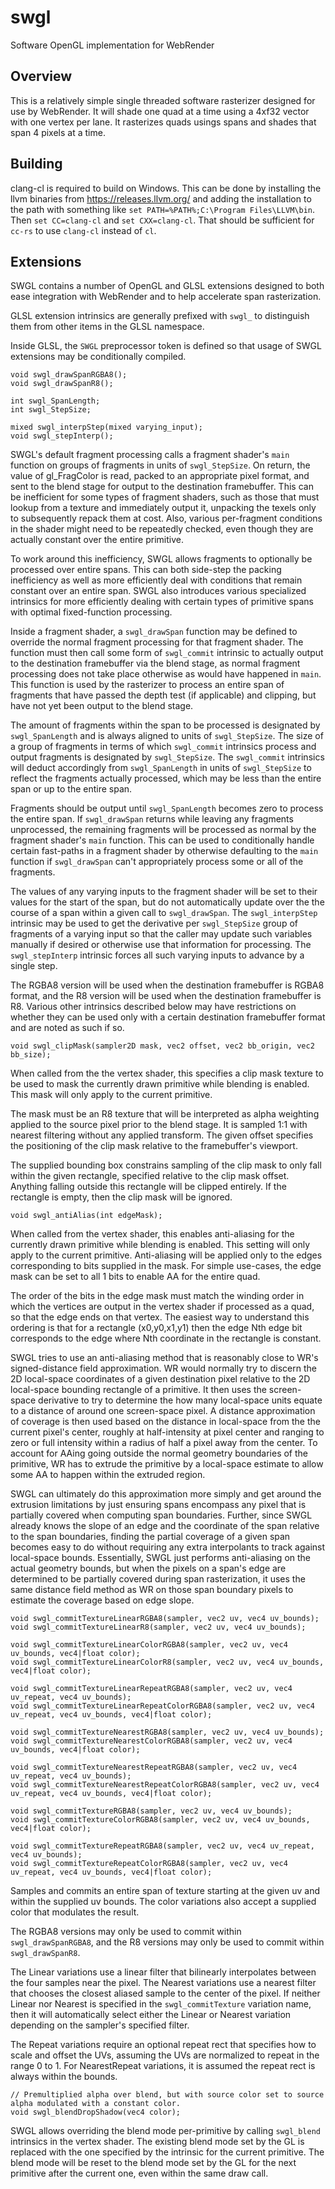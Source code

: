 # swgl

Software OpenGL implementation for WebRender

## Overview
This is a relatively simple single threaded software rasterizer designed
for use by WebRender. It will shade one quad at a time using a 4xf32 vector
with one vertex per lane. It rasterizes quads usings spans and shades that
span 4 pixels at a time.

## Building
clang-cl is required to build on Windows. This can be done by installing
the llvm binaries from https://releases.llvm.org/ and adding the installation
to the path with something like `set PATH=%PATH%;C:\Program Files\LLVM\bin`.
Then `set CC=clang-cl` and `set CXX=clang-cl`. That should be sufficient
for `cc-rs` to use `clang-cl` instead of `cl`.

## Extensions
SWGL contains a number of OpenGL and GLSL extensions designed to both ease
integration with WebRender and to help accelerate span rasterization.

GLSL extension intrinsics are generally prefixed with `swgl_` to distinguish
them from other items in the GLSL namespace.

Inside GLSL, the `SWGL` preprocessor token is defined so that usage of SWGL
extensions may be conditionally compiled.

```
void swgl_drawSpanRGBA8();
void swgl_drawSpanR8();

int swgl_SpanLength;
int swgl_StepSize;

mixed swgl_interpStep(mixed varying_input);
void swgl_stepInterp();
```

SWGL's default fragment processing calls a fragment shader's `main` function
on groups of fragments in units of `swgl_StepSize`. On return, the value of
gl_FragColor is read, packed to an appropriate pixel format, and sent to the
blend stage for output to the destination framebuffer. This can be inefficient
for some types of fragment shaders, such as those that must lookup from a
texture and immediately output it, unpacking the texels only to subsequently
repack them at cost. Also, various per-fragment conditions in the shader might
need to be repeatedly checked, even though they are actually constant over
the entire primitive.

To work around this inefficiency, SWGL allows fragments to optionally be
processed over entire spans. This can both side-step the packing inefficiency
as well as more efficiently deal with conditions that remain constant over an
entire span. SWGL also introduces various specialized intrinsics for more
efficiently dealing with certain types of primitive spans with optimal
fixed-function processing.

Inside a fragment shader, a `swgl_drawSpan` function may be defined to override
the normal fragment processing for that fragment shader. The function must then
call some form of `swgl_commit` intrinsic to actually output to the destination
framebuffer via the blend stage, as normal fragment processing does not take
place otherwise as would have happened in `main`. This function is used by the
rasterizer to process an entire span of fragments that have passed the depth
test (if applicable) and clipping, but have not yet been output to the blend
stage.

The amount of fragments within the span to be processed is designated by
`swgl_SpanLength` and is always aligned to units of `swgl_StepSize`.
The size of a group of fragments in terms of which `swgl_commit` intrinsics
process and output fragments is designated by `swgl_StepSize`. The
`swgl_commit` intrinsics will deduct accordingly from `swgl_SpanLength` in
units of `swgl_StepSize` to reflect the fragments actually processed, which
may be less than the entire span or up to the entire span.

Fragments should be output until `swgl_SpanLength` becomes zero to process the
entire span. If `swgl_drawSpan` returns while leaving any fragments unprocessed,
the remaining fragments will be processed as normal by the fragment shader's
`main` function. This can be used to conditionally handle certain fast-paths
in a fragment shader by otherwise defaulting to the `main` function if
`swgl_drawSpan` can't appropriately process some or all of the fragments.

The values of any varying inputs to the fragment shader will be set to their
values for the start of the span, but do not automatically update over the
the course of a span within a given call to `swgl_drawSpan`. The
`swgl_interpStep` intrinsic may be used to get the derivative per `swgl_StepSize`
group of fragments of a varying input so that the caller may update such
variables manually if desired or otherwise use that information for processing.
The `swgl_stepInterp` intrinsic forces all such varying inputs to advance by
a single step.

The RGBA8 version will be used when the destination framebuffer is RGBA8 format,
and the R8 version will be used when the destination framebuffer is R8. Various
other intrinsics described below may have restrictions on whether they can be
used only with a certain destination framebuffer format and are noted as such if
so.

```
void swgl_clipMask(sampler2D mask, vec2 offset, vec2 bb_origin, vec2 bb_size);
```

When called from the the vertex shader, this specifies a clip mask texture to
be used to mask the currently drawn primitive while blending is enabled. This
mask will only apply to the current primitive.

The mask must be an R8 texture that will be interpreted as alpha weighting
applied to the source pixel prior to the blend stage. It is sampled 1:1 with
nearest filtering without any applied transform. The given offset specifies
the positioning of the clip mask relative to the framebuffer's viewport.

The supplied bounding box constrains sampling of the clip mask to only fall
within the given rectangle, specified relative to the clip mask offset.
Anything falling outside this rectangle will be clipped entirely. If the
rectangle is empty, then the clip mask will be ignored.

```
void swgl_antiAlias(int edgeMask);
```

When called from the vertex shader, this enables anti-aliasing for the
currently drawn primitive while blending is enabled. This setting will only
apply to the current primitive. Anti-aliasing will be applied only to the
edges corresponding to bits supplied in the mask. For simple use-cases,
the edge mask can be set to all 1 bits to enable AA for the entire quad.

The order of the bits in the edge mask must match the winding order in which
the vertices are output in the vertex shader if processed as a quad, so that
the edge ends on that vertex. The easiest way to understand this ordering
is that for a rectangle (x0,y0,x1,y1) then the edge Nth edge bit corresponds
to the edge where Nth coordinate in the rectangle is constant.

SWGL tries to use an anti-aliasing method that is reasonably close to WR's
signed-distance field approximation. WR would normally try to discern the
2D local-space coordinates of a given destination pixel relative to the
2D local-space bounding rectangle of a primitive. It then uses the screen-
space derivative to try to determine the how many local-space units equate
to a distance of around one screen-space pixel. A distance approximation
of coverage is then used based on the distance in local-space from the
the current pixel's center, roughly at half-intensity at pixel center
and ranging to zero or full intensity within a radius of half a pixel
away from the center. To account for AAing going outside the normal geometry
boundaries of the primitive, WR has to extrude the primitive by a local-space
estimate to allow some AA to happen within the extruded region.

SWGL can ultimately do this approximation more simply and get around the
extrusion limitations by just ensuring spans encompass any pixel that is
partially covered when computing span boundaries. Further, since SWGL already
knows the slope of an edge and the coordinate of the span relative to the span
boundaries, finding the partial coverage of a given span becomes easy to do
without requiring any extra interpolants to track against local-space bounds.
Essentially, SWGL just performs anti-aliasing on the actual geometry bounds,
but when the pixels on a span's edge are determined to be partially covered
during span rasterization, it uses the same distance field method as WR on
those span boundary pixels to estimate the coverage based on edge slope.

```
void swgl_commitTextureLinearRGBA8(sampler, vec2 uv, vec4 uv_bounds);
void swgl_commitTextureLinearR8(sampler, vec2 uv, vec4 uv_bounds);

void swgl_commitTextureLinearColorRGBA8(sampler, vec2 uv, vec4 uv_bounds, vec4|float color);
void swgl_commitTextureLinearColorR8(sampler, vec2 uv, vec4 uv_bounds, vec4|float color);

void swgl_commitTextureLinearRepeatRGBA8(sampler, vec2 uv, vec4 uv_repeat, vec4 uv_bounds);
void swgl_commitTextureLinearRepeatColorRGBA8(sampler, vec2 uv, vec4 uv_repeat, vec4 uv_bounds, vec4|float color);

void swgl_commitTextureNearestRGBA8(sampler, vec2 uv, vec4 uv_bounds);
void swgl_commitTextureNearestColorRGBA8(sampler, vec2 uv, vec4 uv_bounds, vec4|float color);

void swgl_commitTextureNearestRepeatRGBA8(sampler, vec2 uv, vec4 uv_repeat, vec4 uv_bounds);
void swgl_commitTextureNearestRepeatColorRGBA8(sampler, vec2 uv, vec4 uv_repeat, vec4 uv_bounds, vec4|float color);

void swgl_commitTextureRGBA8(sampler, vec2 uv, vec4 uv_bounds);
void swgl_commitTextureColorRGBA8(sampler, vec2 uv, vec4 uv_bounds, vec4|float color);

void swgl_commitTextureRepeatRGBA8(sampler, vec2 uv, vec4 uv_repeat, vec4 uv_bounds);
void swgl_commitTextureRepeatColorRGBA8(sampler, vec2 uv, vec4 uv_repeat, vec4 uv_bounds, vec4|float color);
```

Samples and commits an entire span of texture starting at the given uv and
within the supplied uv bounds. The color variations also accept a supplied color
that modulates the result.

The RGBA8 versions may only be used to commit within `swgl_drawSpanRGBA8`, and
the R8 versions may only be used to commit within `swgl_drawSpanR8`.

The Linear variations use a linear filter that bilinearly interpolates between
the four samples near the pixel. The Nearest variations use a nearest filter
that chooses the closest aliased sample to the center of the pixel. If neither
Linear nor Nearest is specified in the `swgl_commitTexture` variation name, then
it will automatically select either the Linear or Nearest variation depending
on the sampler's specified filter.

The Repeat variations require an optional repeat rect that specifies how to
scale and offset the UVs, assuming the UVs are normalized to repeat in the
range 0 to 1. For NearestRepeat variations, it is assumed the repeat rect is
always within the bounds.

```
// Premultiplied alpha over blend, but with source color set to source alpha modulated with a constant color.
void swgl_blendDropShadow(vec4 color);
```

SWGL allows overriding the blend mode per-primitive by calling `swgl_blend`
intrinsics in the vertex shader. The existing blend mode set by the GL is
replaced with the one specified by the intrinsic for the current primitive.
The blend mode will be reset to the blend mode set by the GL for the next
primitive after the current one, even within the same draw call.

